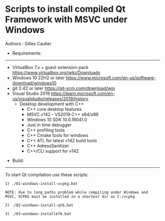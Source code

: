 Scripts to install compiled Qt Framework with MSVC under Windows
================================================================

Authors : Gilles Caulier <caulier dot gilles at gmail dot com>

* Requirements:
---------------

- VirtualBox 7.x + guest extension pack             https://www.virtualbox.org/wiki/Downloads
- Windows 10 22H2 or later                          https://www.microsoft.com/en-us/software-download/windows10
- git 2.42 or later                                 https://git-scm.com/download/win
- Visual Studio 2019                                https://learn.microsoft.com/en-us/visualstudio/releases/2019/history
    + Desktop development with C++
        + C++ core desktop features
        + MSVC v142 - VS2019 C++ x64/x86
        + Windows 10 SDK 10.0.19041.0
        + Just in time debugger
        + C++ profiling tools
        + C++ Cmake tools for windows
        + C++ ATL for latest v142 build tools
        + C++ AdressSanitizer
        + C++/CLI support for v142

* Build:
--------

To start Qt compilation use these scripts:

    1) ./01-windows-install-vcpkg.bat

    NOTE: due to long paths problem while compiling under Windows and MSVC, VCPKG must be installed in a shortest dir as C:/vcpkg

    2) ./02-windows-install-qt6.bat

    3) ./03-windows-installkf6.bat

